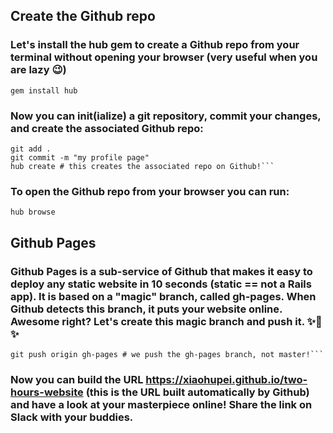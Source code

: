 ## Create the Github repo
### Let's install the hub gem to create a Github repo from your terminal without opening your browser (very useful when you are lazy 😉)

```gem install hub```

### Now you can init(ialize) a git repository, commit your changes, and create the associated Github repo:

```git init
git add .
git commit -m "my profile page"
hub create # this creates the associated repo on Github!```
```

### To open the Github repo from your browser you can run:

```hub browse```

## Github Pages
### Github Pages is a sub-service of Github that makes it easy to deploy any static website in 10 seconds (static == not a Rails app). It is based on a "magic" branch, called gh-pages. When Github detects this branch, it puts your website online. Awesome right? Let's create this magic branch and push it. ✨🌿✨

```git co -b gh-pages
git push origin gh-pages # we push the gh-pages branch, not master!```
```

### Now you can build the URL https://xiaohupei.github.io/two-hours-website (this is the URL built automatically by Github) and have a look at your masterpiece online! Share the link on Slack with your buddies.
